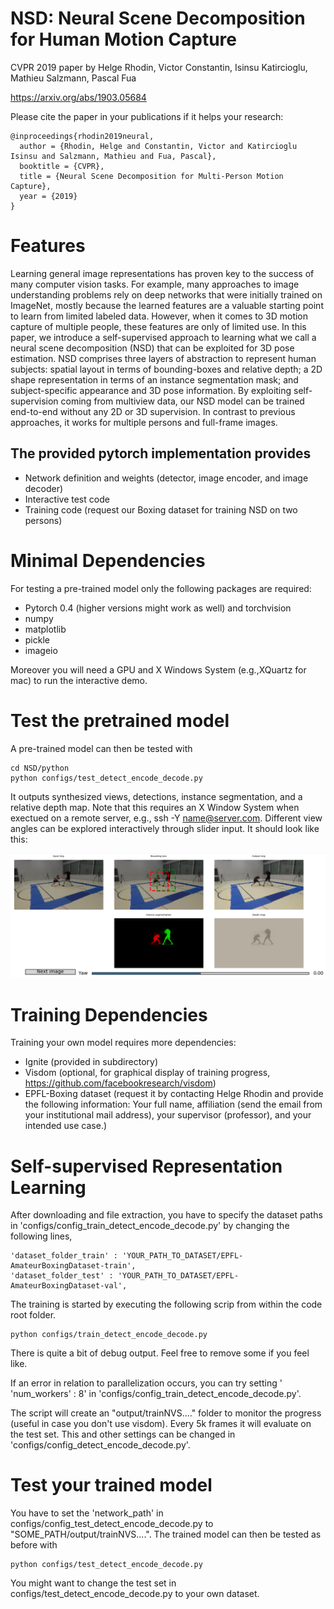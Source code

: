 NSD: Neural Scene Decomposition for Human Motion Capture
===================

CVPR 2019 paper by Helge Rhodin, Victor Constantin, Isinsu Katircioglu, Mathieu Salzmann, Pascal Fua

https://arxiv.org/abs/1903.05684

Please cite the paper in your publications if it helps your research:

    @inproceedings{rhodin2019neural,
      author = {Rhodin, Helge and Constantin, Victor and Katircioglu Isinsu and Salzmann, Mathieu and Fua, Pascal},
      booktitle = {CVPR},
      title = {Neural Scene Decomposition for Multi-Person Motion Capture},
      year = {2019}
    }
    
Features
===================

Learning general image representations has proven key to the success of many computer vision tasks. For example, many approaches to image understanding problems rely on deep networks that were initially trained on ImageNet, mostly because the learned features are a valuable starting point to learn from limited labeled data. However, when it comes to 3D motion capture of multiple people, these features are only of limited use. 
In this paper, we introduce a self-supervised approach to learning what we call a neural scene decomposition (NSD) that can be exploited for 3D pose estimation. NSD comprises three layers of abstraction to represent human subjects: spatial layout in terms of bounding-boxes and relative depth; a 2D shape representation in terms of an instance segmentation mask; and subject-specific appearance and 3D pose information. By exploiting self-supervision coming from multiview data, our NSD model can be trained end-to-end without any 2D or 3D supervision. In contrast to previous approaches, it works for multiple persons and full-frame images. 

The provided pytorch implementation provides
-------------------

* Network definition and weights (detector, image encoder, and image decoder)
* Interactive test code
* Training code (request our Boxing dataset for training NSD on two persons)

Minimal Dependencies
===================

For testing a pre-trained model only the following packages are required:
* Pytorch 0.4 (higher versions might work as well) and torchvision
* numpy
* matplotlib
* pickle
* imageio

Moreover you will need a GPU and X Windows System (e.g.,XQuartz for mac) to run the interactive demo.

Test the pretrained model
=======================

A pre-trained model can then be tested with 
```
cd NSD/python
python configs/test_detect_encode_decode.py
```

It outputs synthesized views, detections, instance segmentation, and a relative depth map. Note that this requires an X Window System when exectued on a remote server, e.g., ssh -Y name@server.com. Different view angles can be explored interactively through slider input. It should look like this:

![NSD viewer image](./examples/example.png "NSD viewer")

Training Dependencies
======================

Training your own model requires more dependencies:
* Ignite (provided in subdirectory)
* Visdom (optional, for graphical display of training progress, https://github.com/facebookresearch/visdom)
* EPFL-Boxing dataset (request it by contacting Helge Rhodin and provide the following information: Your full name, affiliation (send the email from your institutional mail address), your supervisor (professor), and your intended use case.)

Self-supervised Representation Learning 
=======================================

After downloading and file extraction, you have to specify the dataset paths in 'configs/config_train_detect_encode_decode.py' by changing the following lines,

```
'dataset_folder_train' : 'YOUR_PATH_TO_DATASET/EPFL-AmateurBoxingDataset-train',
'dataset_folder_test' : 'YOUR_PATH_TO_DATASET/EPFL-AmateurBoxingDataset-val',
```

The training is started by executing the following scrip from within the code root folder.
```
python configs/train_detect_encode_decode.py
```
There is quite a bit of debug output. Feel free to remove some if you feel like.

If an error in relation to parallelization occurs, you can try setting ' 'num_workers' : 8' in  'configs/config_train_detect_encode_decode.py'.

The script will create an "output/trainNVS...." folder to monitor the progress (useful in case you don't use visdom).
Every 5k frames it will evaluate on the test set. This and other settings can be changed in 'configs/config_detect_encode_decode.py'.

Test your trained model
=======================

You have to set the 'network_path' in configs/config_test_detect_encode_decode.py to "SOME_PATH/output/trainNVS....".
The trained model can then be tested as before with 
```
python configs/test_detect_encode_decode.py
```
You might want to change the test set in configs/test_detect_encode_decode.py to your own dataset.
